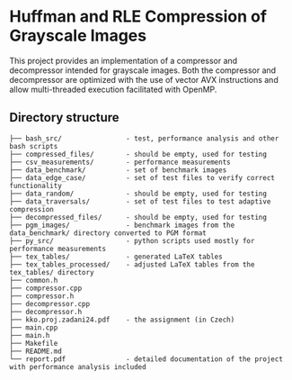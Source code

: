 # Huffman and RLE Compression of Grayscale Images
This project provides an implementation of a compressor and decompressor intended for grayscale images. Both the compressor and decompressor are optimized with the use of vector AVX instructions and allow multi-threaded execution facilitated with OpenMP.

## Directory structure
```
├── bash_src/                - test, performance analysis and other bash scripts
├── compressed_files/        - should be empty, used for testing 
├── csv_measurements/        - performance measurements
├── data_benchmark/          - set of benchmark images
├── data_edge_case/          - set of test files to verify correct functionality
├── data_random/             - should be empty, used for testing
├── data_traversals/         - set of test files to test adaptive compression
├── decompressed_files/      - should be empty, used for testing
├── pgm_images/              - benchmark images from the data_benchmark/ directory converted to PGM format
├── py_src/                  - python scripts used mostly for performance measurements
├── tex_tables/              - generated LaTeX tables
├── tex_tables_processed/    - adjusted LaTeX tables from the tex_tables/ directory
├── common.h
├── compressor.cpp
├── compressor.h
├── decompressor.cpp
├── decompressor.h
├── kko.proj.zadani24.pdf    - the assignment (in Czech)
├── main.cpp
├── main.h
├── Makefile
├── README.md
└── report.pdf               - detailed documentation of the project with performance analysis included
```